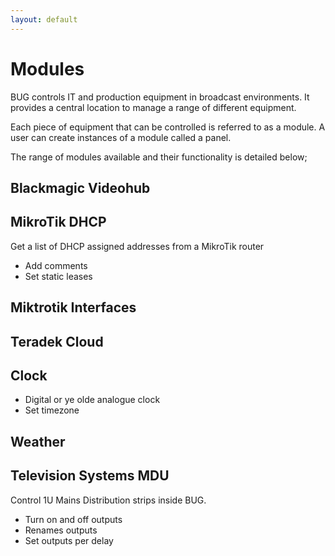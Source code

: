 ```yaml
---
layout: default
---
```


# Modules

BUG controls IT and production equipment in broadcast environments. It provides a central location to manage a range of different equipment.

Each piece of equipment that can be controlled is referred to as a module. A user can create instances of a module called a panel.

The range of modules available and their functionality is detailed below;

## Blackmagic Videohub

## MikroTik DHCP

Get a list of DHCP assigned addresses from a MikroTik router

-   Add comments
-   Set static leases

## Miktrotik Interfaces

## Teradek Cloud

## Clock

-   Digital or ye olde analogue clock
-   Set timezone

## Weather

## Television Systems MDU

Control 1U Mains Distribution strips inside BUG.

-   Turn on and off outputs
-   Renames outputs
-   Set outputs per delay
